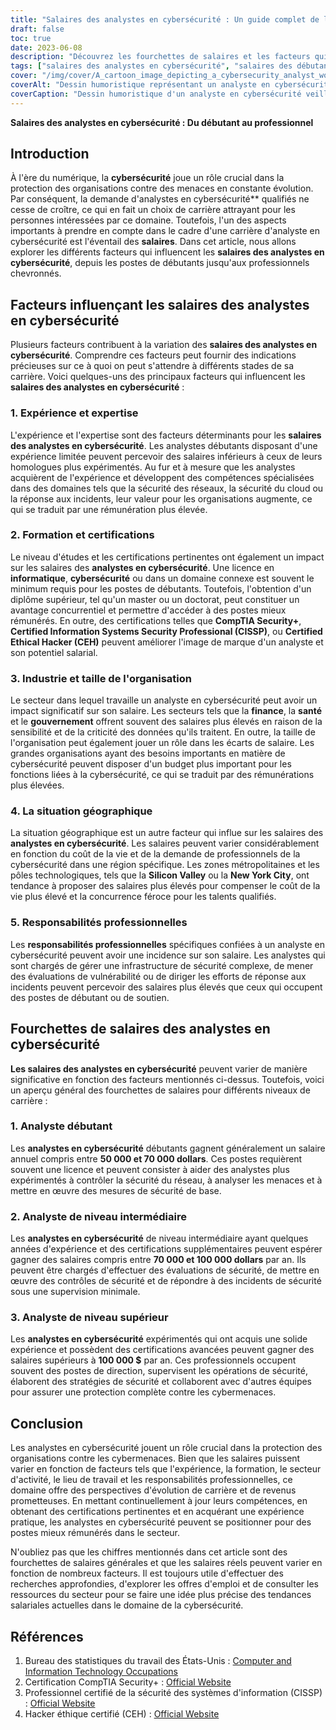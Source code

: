 ```yaml
---
title: "Salaires des analystes en cybersécurité : Un guide complet de la rémunération des débutants et des professionnels"
draft: false
toc: true
date: 2023-06-08
description: "Découvrez les fourchettes de salaires et les facteurs qui influencent les salaires des analystes en cybersécurité, depuis les postes de débutants jusqu'aux professionnels chevronnés."
tags: ["salaires des analystes en cybersécurité", "salaires des débutants", "salaires pro", "carrières en cybersécurité", "rémunération en matière de cybersécurité", "expérience et expertise", "formation et certifications", "impact de l'industrie sur les salaires", "la situation géographique", "responsabilités professionnelles", "analystes débutants", "analystes de niveau intermédiaire", "analystes de haut niveau", "l'évolution de carrière", "potentiel de gain", "marché de l'emploi dans le domaine de la cybersécurité", "tendances salariales", "certifications en cybersécurité", "Métiers de l'informatique", "facteurs de compensation", "industrie de la cybersécurité", "fourchettes de salaires", "aperçu du marché de l'emploi", "guide des salaires", "conseils de carrière", "tendances salariales dans la cybersécurité", "les professionnels de la cybersécurité", "postes d'analystes en sécurité", "Analyse du marché de l'emploi dans le domaine de la cybersécurité", "tendances salariales dans le domaine de la cybersécurité"]
cover: "/img/cover/A_cartoon_image_depicting_a_cybersecurity_analyst_working_a.png"
coverAlt: "Dessin humoristique représentant un analyste en cybersécurité travaillant sur un ordinateur, entouré d'icônes de verrouillage et de flux de données, symbolisant l'importance de la protection des actifs et des informations numériques."
coverCaption: "Dessin humoristique d'un analyste en cybersécurité veillant à la sécurité numérique, soulignant le rôle essentiel qu'il joue dans la protection des organisations contre les cybermenaces."
---
```


**Salaires des analystes en cybersécurité : Du débutant au professionnel**

## Introduction

À l'ère du numérique, la **cybersécurité** joue un rôle crucial dans la protection des organisations contre des menaces en constante évolution. Par conséquent, la demande d'analystes en cybersécurité** qualifiés ne cesse de croître, ce qui en fait un choix de carrière attrayant pour les personnes intéressées par ce domaine. Toutefois, l'un des aspects importants à prendre en compte dans le cadre d'une carrière d'analyste en cybersécurité est l'éventail des **salaires**. Dans cet article, nous allons explorer les différents facteurs qui influencent les **salaires des analystes en cybersécurité**, depuis les postes de débutants jusqu'aux professionnels chevronnés.

## Facteurs influençant les salaires des analystes en cybersécurité

Plusieurs facteurs contribuent à la variation des **salaires des analystes en cybersécurité**. Comprendre ces facteurs peut fournir des indications précieuses sur ce à quoi on peut s'attendre à différents stades de sa carrière. Voici quelques-uns des principaux facteurs qui influencent les **salaires des analystes en cybersécurité** :

### 1. Expérience et expertise

L'expérience et l'expertise sont des facteurs déterminants pour les **salaires des analystes en cybersécurité**. Les analystes débutants disposant d'une expérience limitée peuvent percevoir des salaires inférieurs à ceux de leurs homologues plus expérimentés. Au fur et à mesure que les analystes acquièrent de l'expérience et développent des compétences spécialisées dans des domaines tels que la sécurité des réseaux, la sécurité du cloud ou la réponse aux incidents, leur valeur pour les organisations augmente, ce qui se traduit par une rémunération plus élevée.

### 2. Formation et certifications

Le niveau d'études et les certifications pertinentes ont également un impact sur les salaires des **analystes en cybersécurité**. Une licence en **informatique**, **cybersécurité** ou dans un domaine connexe est souvent le minimum requis pour les postes de débutants. Toutefois, l'obtention d'un diplôme supérieur, tel qu'un master ou un doctorat, peut constituer un avantage concurrentiel et permettre d'accéder à des postes mieux rémunérés. En outre, des certifications telles que **CompTIA Security+**, **Certified Information Systems Security Professional (CISSP)**, ou **Certified Ethical Hacker (CEH)** peuvent améliorer l'image de marque d'un analyste et son potentiel salarial.

### 3. Industrie et taille de l'organisation

Le secteur dans lequel travaille un analyste en cybersécurité peut avoir un impact significatif sur son salaire. Les secteurs tels que la **finance**, la **santé** et le **gouvernement** offrent souvent des salaires plus élevés en raison de la sensibilité et de la criticité des données qu'ils traitent. En outre, la taille de l'organisation peut également jouer un rôle dans les écarts de salaire. Les grandes organisations ayant des besoins importants en matière de cybersécurité peuvent disposer d'un budget plus important pour les fonctions liées à la cybersécurité, ce qui se traduit par des rémunérations plus élevées.

### 4. La situation géographique

La situation géographique est un autre facteur qui influe sur les salaires des **analystes en cybersécurité**. Les salaires peuvent varier considérablement en fonction du coût de la vie et de la demande de professionnels de la cybersécurité dans une région spécifique. Les zones métropolitaines et les pôles technologiques, tels que la **Silicon Valley** ou la **New York City**, ont tendance à proposer des salaires plus élevés pour compenser le coût de la vie plus élevé et la concurrence féroce pour les talents qualifiés.

### 5. Responsabilités professionnelles

Les **responsabilités professionnelles** spécifiques confiées à un analyste en cybersécurité peuvent avoir une incidence sur son salaire. Les analystes qui sont chargés de gérer une infrastructure de sécurité complexe, de mener des évaluations de vulnérabilité ou de diriger les efforts de réponse aux incidents peuvent percevoir des salaires plus élevés que ceux qui occupent des postes de débutant ou de soutien.

## Fourchettes de salaires des analystes en cybersécurité

**Les salaires des analystes en cybersécurité** peuvent varier de manière significative en fonction des facteurs mentionnés ci-dessus. Toutefois, voici un aperçu général des fourchettes de salaires pour différents niveaux de carrière :

### 1. Analyste débutant

Les **analystes en cybersécurité** débutants gagnent généralement un salaire annuel compris entre **50 000 et 70 000 dollars**. Ces postes requièrent souvent une licence et peuvent consister à aider des analystes plus expérimentés à contrôler la sécurité du réseau, à analyser les menaces et à mettre en œuvre des mesures de sécurité de base.

### 2. Analyste de niveau intermédiaire

Les **analystes en cybersécurité** de niveau intermédiaire ayant quelques années d'expérience et des certifications supplémentaires peuvent espérer gagner des salaires compris entre **70 000 et 100 000 dollars** par an. Ils peuvent être chargés d'effectuer des évaluations de sécurité, de mettre en œuvre des contrôles de sécurité et de répondre à des incidents de sécurité sous une supervision minimale.

### 3. Analyste de niveau supérieur

Les **analystes en cybersécurité** expérimentés qui ont acquis une solide expérience et possèdent des certifications avancées peuvent gagner des salaires supérieurs à **100 000 $** par an. Ces professionnels occupent souvent des postes de direction, supervisent les opérations de sécurité, élaborent des stratégies de sécurité et collaborent avec d'autres équipes pour assurer une protection complète contre les cybermenaces.

## Conclusion

Les analystes en cybersécurité jouent un rôle crucial dans la protection des organisations contre les cybermenaces. Bien que les salaires puissent varier en fonction de facteurs tels que l'expérience, la formation, le secteur d'activité, le lieu de travail et les responsabilités professionnelles, ce domaine offre des perspectives d'évolution de carrière et de revenus prometteuses. En mettant continuellement à jour leurs compétences, en obtenant des certifications pertinentes et en acquérant une expérience pratique, les analystes en cybersécurité peuvent se positionner pour des postes mieux rémunérés dans le secteur.

N'oubliez pas que les chiffres mentionnés dans cet article sont des fourchettes de salaires générales et que les salaires réels peuvent varier en fonction de nombreux facteurs. Il est toujours utile d'effectuer des recherches approfondies, d'explorer les offres d'emploi et de consulter les ressources du secteur pour se faire une idée plus précise des tendances salariales actuelles dans le domaine de la cybersécurité.

## Références

1. Bureau des statistiques du travail des États-Unis : [Computer and Information Technology Occupations](https://www.bls.gov/ooh/computer-and-information-technology/home.htm)
2. Certification CompTIA Security+ : [Official Website](https://www.comptia.org/certifications/security)
3. Professionnel certifié de la sécurité des systèmes d'information (CISSP) : [Official Website](https://www.isc2.org/Certifications/CISSP)
4. Hacker éthique certifié (CEH) : [Official Website](https://www.eccouncil.org/programs/certified-ethical-hacker-ceh/)
